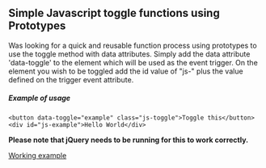 ## Simple Javascript toggle functions using Prototypes

Was looking for a quick and reusable function process using prototypes to use the toggle method with data attributes. Simply add the data attribute 'data-toggle' to the element which will be used as the event trigger. On the element you wish to be toggled add the id value of "js-" plus the value defined on the trigger event attribute.

##### Example of usage
```
<button data-toggle="example" class="js-toggle">Toggle this</button>
<div id="js-example">Hello World</div>
```

**Please note that jQuery needs to be running for this to work correctly.**

[Working example](https://jsbin.com/tawaselehu/2/edit?html,js,output)
